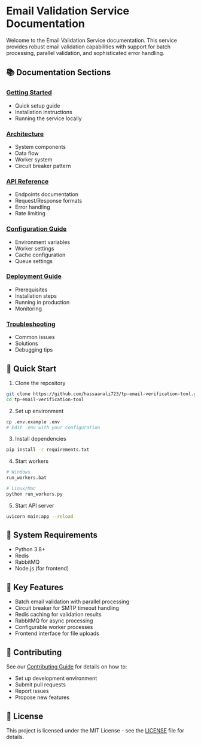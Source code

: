 # Email Validation Service Documentation

Welcome to the Email Validation Service documentation. This service provides robust email validation capabilities with support for batch processing, parallel validation, and sophisticated error handling.

## 📚 Documentation Sections

### [Getting Started](Getting-Started)
- Quick setup guide
- Installation instructions
- Running the service locally

### [Architecture](Architecture)
- System components
- Data flow
- Worker system
- Circuit breaker pattern

### [API Reference](API-Reference)
- Endpoints documentation
- Request/Response formats
- Error handling
- Rate limiting

### [Configuration Guide](Configuration-Guide)
- Environment variables
- Worker settings
- Cache configuration
- Queue settings

### [Deployment Guide](Deployment-Guide)
- Prerequisites
- Installation steps
- Running in production
- Monitoring

### [Troubleshooting](Troubleshooting)
- Common issues
- Solutions
- Debugging tips

## 🚀 Quick Start

1. Clone the repository
```bash
git clone https://github.com/hassaanali723/tp-email-verification-tool.git
cd tp-email-verification-tool
```

2. Set up environment
```bash
cp .env.example .env
# Edit .env with your configuration
```

3. Install dependencies
```bash
pip install -r requirements.txt
```

4. Start workers
```bash
# Windows
run_workers.bat

# Linux/Mac
python run_workers.py
```

5. Start API server
```bash
uvicorn main:app --reload
```

## 🔧 System Requirements

- Python 3.8+
- Redis
- RabbitMQ
- Node.js (for frontend)

## 🌟 Key Features

- Batch email validation with parallel processing
- Circuit breaker for SMTP timeout handling
- Redis caching for validation results
- RabbitMQ for async processing
- Configurable worker processes
- Frontend interface for file uploads

## 🤝 Contributing

See our [Contributing Guide](Contributing) for details on how to:
- Set up development environment
- Submit pull requests
- Report issues
- Propose new features

## 📝 License

This project is licensed under the MIT License - see the [LICENSE](LICENSE) file for details.